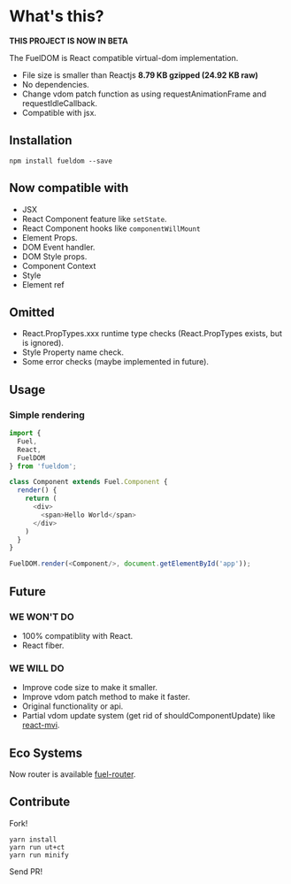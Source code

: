 # What's this?

**THIS PROJECT IS NOW IN BETA**

The FuelDOM is React compatible virtual-dom implementation.

* File size is smaller than Reactjs **8.79 KB gzipped (24.92 KB raw)**
* No dependencies.
* Change vdom patch function as using requestAnimationFrame and requestIdleCallback.
* Compatible with jsx.

## Installation

```shell
npm install fueldom --save
```

## Now compatible with

* JSX
* React Component feature like `setState`.
* React Component hooks like `componentWillMount`
* Element Props.
* DOM Event handler.
* DOM Style props.
* Component Context
* Style
* Element ref

## Omitted

* React.PropTypes.xxx runtime type checks (React.PropTypes exists, but is ignored).
* Style Property name check.
* Some error checks (maybe implemented in future).

## Usage

### Simple rendering

```javascript
import {
  Fuel,
  React,
  FuelDOM
} from 'fueldom';

class Component extends Fuel.Component {
  render() {
    return (
      <div>
        <span>Hello World</span>
      </div>
    )
  }
}

FuelDOM.render(<Component/>, document.getElementById('app'));
```

## Future

### WE WON'T DO

* 100% compatiblity with React.
* React fiber.

### WE WILL DO

* Improve code size to make it smaller.
* Improve vdom patch method to make it faster.
* Original functionality or api.
* Partial vdom update system (get rid of shouldComponentUpdate) like [react-mvi](https://github.com/brn/react-mvi).

## Eco Systems

Now router is available [fuel-router](https://github.com/brn/fuel-router).

## Contribute

Fork!

```
yarn install
yarn run ut+ct
yarn run minify
```
Send PR!
